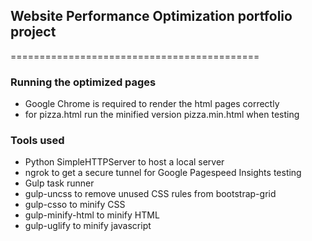 ## Website Performance Optimization portfolio project
===========================================

### Running the optimized pages
- Google Chrome is required to render the html pages correctly
- for pizza.html run the minified version pizza.min.html when testing

### Tools used
- Python SimpleHTTPServer to host a local server
- ngrok to get a secure tunnel for Google Pagespeed Insights testing
- Gulp task runner
- gulp-uncss to remove unused CSS rules from bootstrap-grid
- gulp-csso to minify CSS
- gulp-minify-html to minify HTML
- gulp-uglify to minify javascript
